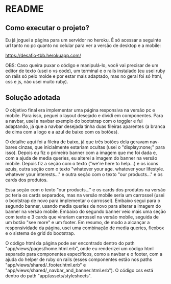 # README

## Como executar o projeto?

  Eu já joguei a página para um servidor no heroku. É só acessar a seguinte url tanto no pc quanto no celular para ver a versão de desktop e a mobile:
  
  https://desafio-tbb.herokuapp.com/
  
  OBS: Caso queira puxar o código e manipulá-lo, você vai precisar de um editor de texto (usei o vs code), um terminal e o rails instalado (eu usei ruby on rails só pelo molde e por estar mais adaptado, mas no geral foi só html, css e js, não usei muito ruby).

## Solução adotada 

  O objetivo final era implementar uma página responsiva na versão pc e mobile. Para isso, peguei o layout desejado e dividi em componentes. Para a navbar, usei a navbar exemplo do bootstrap com o toggler e fui adaptando, já que a navbar desejada tinha duas fileiras aparentes (a branca de cima com a logo e a azul de baixo com os botões).
  
  O detalhe aqui foi a fileira de baixo, já que três botões dela geravam nav-bares cinzas, que inicialmente estariam ocultas (usei o "display:none;" para isso). Depois eu fiz o primeiro banner com a imagem que me foi dada e, com a ajuda de media queries, eu alterei a imagem do banner na versão mobile. Depois fiz a seção com o texto ("we're here to help...) e os icons azuis, outra seção com o texto "whatever your age. whatever your lifestyle. whatever your interests..." e outra seção com o texto "our products..." e os cards dos produtos.
  
  Essa seção com o texto "our products..." e os cards dos produtos na versão pc teria os cards separados, mas na versão mobile seria um carrossel (usei o bootstrap de novo para implementar o carrossel). Embaixo segui para o segundo banner, usando media queries de novo para alterar a imagem do banner na versão mobile. Embaixo do segundo banner veio mais uma seção com texto e 3 cards que virariam carrossel na versão mobile, seguida de um botão "see more" e um footer. Em resumo, de modo a alcançar a responsividade da página, usei uma combinação de media queries, flexbox e o sistema de grid do bootstrap.
  
  O código html da página pode ser encontrado dentro do path "app/views/pages/home.html.erb", onde eu renderizei um código html separado para componentes específicos, como a navbar e o footer, com a ajuda do helper de ruby on rails (esses componentes estão nos paths "app/views/shared/_footer.html.erb" e "app/views/shared/_navbar_and_banner.html.erb"). O código css está dentro do path "app/assets/stylesheets".
